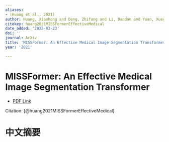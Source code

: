 ```yaml
---
aliases:
- (Huang et al., 2021)
author: Huang, Xiaohong and Deng, Zhifang and Li, Dandan and Yuan, Xueguang
citekey: huang2021MISSFormerEffectiveMedical
date_added: '2025-03-23'
doi: ''
journal: ArXiv
title: 'MISSFormer: An Effective Medical Image Segmentation Transformer'
year: '2021'

---
```

# MISSFormer: An Effective Medical Image Segmentation Transformer
- [PDF Link](zotero://open-pdf/library/items/EY3L64KG)

Citation: [@huang2021MISSFormerEffectiveMedical]

# 中文摘要
